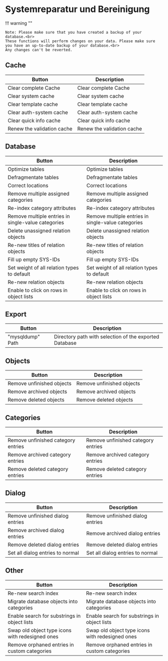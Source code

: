 # Systemreparatur und Bereinigung

!!! warning ""

    Note: Please make sure that you have created a backup of your database.<br>
    These functions will perform changes on your data. Please make sure you have an up-to-date backup of your database.<br>
    Any changes can't be reverted.

## Cache

| Button | Description |
| - | - |
| Clear complete Cache | Clear complete Cache |
| Clear system cache | Clear system cache |
| Clear template cache | Clear template cache |
| Clear auth-system cache | Clear auth-system cache |
| Clear quick info cache | Clear quick info cache |
| Renew the validation cache | Renew the validation cache |

## Database

| Button | Description |
| - | - |
| Optimize tables | Optimize tables |
| Defragmentate tables | Defragmentate tables |
| Correct locations | Correct locations |
| Remove multiple assigned categories | Remove multiple assigned categories |
| Re-index category attributes | Re-index category attributes |
| Remove multiple entries in single-value categories | Remove multiple entries in single-value categories |
| Delete unassigned relation objects | Delete unassigned relation objects |
| Re-new titles of relation objects | Re-new titles of relation objects |
| Fill up empty SYS-IDs | Fill up empty SYS-IDs |
| Set weight of all relation types to default | Set weight of all relation types to default |
| Re-new relation objects | Re-new relation objects |
| Enable to click on rows in object lists | Enable to click on rows in object lists |

## Export

| Button | Description |
| - | - |
| "mysqldump" Path | Directory path with selection of the exported Database |

## Objects

| Button | Description |
| - | - |
| Remove unfinished objects | Remove unfinished objects |
| Remove archived objects | Remove archived objects |
| Remove deleted objects | Remove deleted objects |

## Categories

| Button | Description |
| - | - |
| Remove unfinished category entries | Remove unfinished category entries |
| Remove archived category entries | Remove archived category entries |
| Remove deleted category entries | Remove deleted category entries |

## Dialog

| Button | Description |
| - | - |
| Remove unfinished dialog entries | Remove unfinished dialog entries |
| Remove archived dialog entries | Remove archived dialog entries |
| Remove deleted dialog entries | Remove deleted dialog entries |
| Set all dialog entries to normal | Set all dialog entries to normal |

## Other

| Button | Description |
| - | - |
| Re-new search index | Re-new search index |
| Migrate database objects into categories | Migrate database objects into categories |
| Enable search for substrings in object lists | Enable search for substrings in object lists |
| Swap old object type icons with redesigned ones | Swap old object type icons with redesigned ones |
| Remove orphaned entries in custom categories | Remove orphaned entries in custom categories |
